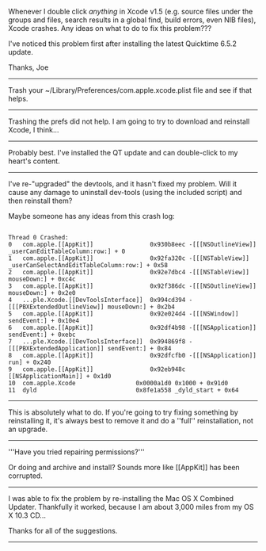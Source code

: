 Whenever I double click _anything_ in Xcode v1.5 (e.g. source files under the groups and files, search results in a global find, build errors, even NIB files), Xcode crashes.  Any ideas on what to do to fix this problem???

I've noticed this problem first after installing the latest Quicktime 6.5.2 update.

Thanks,
Joe

----

Trash your  ~/Library/Preferences/com.apple.xcode.plist file and see if that helps.

----

Trashing the prefs did not help.  I am going to try to download and reinstall Xcode, I think...

----

Probably best. I've installed the QT update and can double-click to my heart's content.

----

I've re-"upgraded" the devtools, and it hasn't fixed my problem.  Will it cause any damage to uninstall dev-tools (using the included script) and then reinstall them?

Maybe someone has any ideas from this crash log:

<code>
Thread 0 Crashed:
0   com.apple.[[AppKit]]               	0x930b8eec -[[[NSOutlineView]] _userCanEditTableColumn:row:] + 0
1   com.apple.[[AppKit]]               	0x92fa320c -[[[NSTableView]] _userCanSelectAndEditTableColumn:row:] + 0x58
2   com.apple.[[AppKit]]               	0x92e7dbc4 -[[[NSTableView]] mouseDown:] + 0xc4c
3   com.apple.[[AppKit]]               	0x92f386dc -[[[NSOutlineView]] mouseDown:] + 0x2e0
4   ...ple.Xcode.[[DevToolsInterface]] 	0x994cd394 -[[[PBXExtendedOutlineView]] mouseDown:] + 0x2b4
5   com.apple.[[AppKit]]               	0x92e024d4 -[[[NSWindow]] sendEvent:] + 0x10e4
6   com.apple.[[AppKit]]               	0x92df4b98 -[[[NSApplication]] sendEvent:] + 0xebc
7   ...ple.Xcode.[[DevToolsInterface]] 	0x994869f8 -[[[PBXExtendedApplication]] sendEvent:] + 0x84
8   com.apple.[[AppKit]]               	0x92dfcfb0 -[[[NSApplication]] run] + 0x240
9   com.apple.[[AppKit]]               	0x92eb948c [[NSApplicationMain]] + 0x1d0
10  com.apple.Xcode                	0x0000a1d0 0x1000 + 0x91d0
11  dyld                           	0x8fe1a558 _dyld_start + 0x64
</code>

----

This is absolutely what to do. If you're going to try fixing something by reinstalling it, it's always best to remove it and do a ''full'' reinstallation, not an upgrade.


----

'''Have you tried repairing permissions?'''

Or doing and archive and install? Sounds more like [[AppKit]] has been corrupted.

----

I was able to fix the problem by re-installing the Mac OS X Combined Updater.  Thankfully it worked, because I am about 3,000 miles from my OS X 10.3 CD...

Thanks for all of the suggestions.

----
